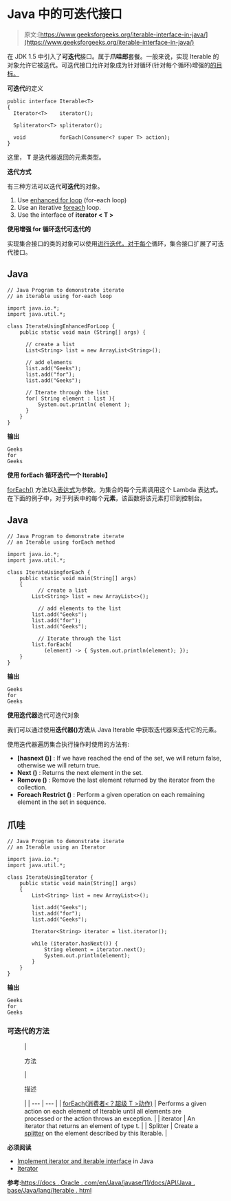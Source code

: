 # Java 中的可迭代接口

> 原文:[https://www.geeksforgeeks.org/iterable-interface-in-java/](https://www.geeksforgeeks.org/iterable-interface-in-java/)

在 JDK 1.5 中引入了**可迭代**接口。属于**爪哇郎**套餐。一般来说，实现 Iterable 的对象允许它被迭代。可迭代接口允许对象成为针对循环(针对每个循环)增强的[的目标。](https://www.geeksforgeeks.org/for-each-loop-in-java/)

**可迭代**的定义

```
public interface Iterable<T>
{
  Iterator<T>    iterator();

  Spliterator<T> spliterator();

  void           forEach(Consumer<? super T> action);
}

```

这里， **T** 是迭代器返回的元素类型。

**迭代方式**

有三种方法可以迭代**可迭代**的对象。

1.  Use [enhanced for loop](https://www.geeksforgeeks.org/for-each-loop-in-java/) (for-each loop)
2.  Use an iterative [foreach](https://www.geeksforgeeks.org/iterable-foreach-method-in-java-with-examples/) loop.
3.  Use the interface of **iterator < T >**

**使用增强 for 循环迭代可迭代的**

实现集合接口的类的对象可以使用[进行迭代，对于每个](https://www.geeksforgeeks.org/for-each-loop-in-java/)循环，集合接口扩展了可迭代接口。

## Java

```
// Java Program to demonstrate iterate 
// an iterable using for-each loop

import java.io.*;
import java.util.*;

class IterateUsingEnhancedForLoop {
    public static void main (String[] args) {

      // create a list
      List<String> list = new ArrayList<String>();

      // add elements
      list.add("Geeks");
      list.add("for");
      list.add("Geeks");

      // Iterate through the list
      for( String element : list ){
          System.out.println( element );
      }
    }
}
```

**输出**

```
Geeks
for
Geeks
```

**使用 forEach 循环迭代一个 Iterable】**

[forEach()](https://www.geeksforgeeks.org/iterable-foreach-method-in-java-with-examples/) 方法以[λ表达式](https://www.geeksforgeeks.org/lambda-expressions-java-8/)为参数。为集合的每个元素调用这个 Lambda 表达式。在下面的例子中，对于列表中的每个**元素**，该函数将该元素打印到控制台。

## Java

```
// Java Program to demonstrate iterate
// an Iterable using forEach method

import java.io.*;
import java.util.*;

class IterateUsingforEach {
    public static void main(String[] args)
    {
          // create a list
        List<String> list = new ArrayList<>();

          // add elements to the list
        list.add("Geeks");
        list.add("for");
        list.add("Geeks");

          // Iterate through the list
        list.forEach(
            (element) -> { System.out.println(element); });
    }
}
```

**输出**

```
Geeks
for
Geeks
```

**使用迭代器**迭代可迭代对象

我们可以通过使用**迭代器()方法**从 Java Iterable 中获取迭代器来迭代它的元素。

使用迭代器遍历集合执行操作时使用的方法有:

*   **[hasnext ()]** : If we have reached the end of the set, we will return false, otherwise we will return true.
*   **Next ()** : Returns the next element in the set.
*   **Remove ()** : Remove the last element returned by the iterator from the collection.
*   **Foreach Restrict ()** : Perform a given operation on each remaining element in the set in sequence.

## 爪哇

```
// Java Program to demonstrate iterate
// an Iterable using an Iterator

import java.io.*;
import java.util.*;

class IterateUsingIterator {
    public static void main(String[] args)
    {
        List<String> list = new ArrayList<>();

        list.add("Geeks");
        list.add("for");
        list.add("Geeks");

        Iterator<String> iterator = list.iterator();

        while (iterator.hasNext()) {
            String element = iterator.next();
            System.out.println(element);
        }
    }
}
```

**输出**

```
Geeks
for
Geeks
```

### 可迭代的方法

<figure class="table">

| 

方法

 | 

描述

 |
| --- | --- |
| [forEach(消费者<？超级 T >动作)](https://www.geeksforgeeks.org/iterable-foreach-method-in-java-with-examples/) | Performs a given action on each element of Iterable until all elements are processed or the action throws an exception. |
| iterator | An iterator that returns an element of type t. |
| Splitter | Create a [splitter](https://www.geeksforgeeks.org/java-util-interface-spliterator-java8/) on the element described by this Iterable. |

</figure>

**必须阅读**

*   [Implement iterator and iterable interface](https://www.geeksforgeeks.org/java-implementing-iterator-and-iterable-interface/) in Java
*   [Iterator](https://www.geeksforgeeks.org/iterators-in-java/)

**参考:**[https://docs . Oracle . com/en/Java/javase/11/docs/API/Java . base/Java/lang/Iterable . html](https://docs.oracle.com/en/java/javase/11/docs/api/java.base/java/lang/Iterable.html)